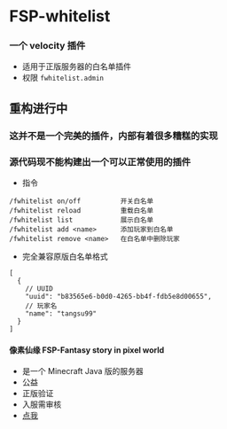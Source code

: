 # FSP-whitelist
### 一个 velocity 插件
* 适用于正版服务器的白名单插件
* 权限 `fwhitelist.admin`

## 重构进行中
### 这并不是一个完美的插件，内部有着很多糟糕的实现
### 源代码现不能构建出一个可以正常使用的插件

* 指令
```
/fwhitelist on/off          开关白名单
/fwhitelist reload          重载白名单
/fwhitelist list            展示白名单
/fwhitelist add <name>      添加玩家到白名单
/fwhitelist remove <name>   在白名单中删除玩家
```
* 完全兼容原版白名单格式
```json5
[
  {
    // UUID
    "uuid": "b83565e6-b0d0-4265-bb4f-fdb5e8d00655",
    // 玩家名
    "name": "tangsu99"
  }
]
```

#### 像素仙缘 FSP-Fantasy story in pixel world
* 是一个 Minecraft Java 版的服务器
* 公益
* 正版验证
* 入服需审核
* [点我](https://space.bilibili.com/661916647)
